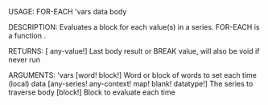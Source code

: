 USAGE:
     FOR-EACH 'vars data body 

DESCRIPTION:
     Evaluates a block for each value(s) in a series.
     FOR-EACH is a function .

RETURNS: [<opt> any-value!]
    Last body result or BREAK value, will also be void if never run

ARGUMENTS:
    'vars [word! block!]
        Word or block of words to set each time (local)
    data [any-series! any-context! map! blank! datatype!]
        The series to traverse
    body [block!]
        Block to evaluate each time
